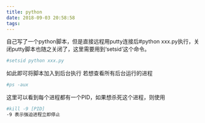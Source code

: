 ```yaml
---
title: python
date: 2018-09-03 20:58:58
tags:
---
```


自己写了一个python脚本，但是直接远程用putty连接后#python xxx.py执行，关闭putty脚本也随之关闭了，这里需要用到‘setsid’这个命令。

```bash
#setsid python xxx.py
```
如此即可将脚本加入到后台执行
若想查看所有后台运行的进程
```bash
#ps -aux
```
这里可以看到每个进程都有一个PID，如果想杀死这个进程，则使用

```bash
#kill -9 [PID]
-9 表示强迫进程立即停止
```
